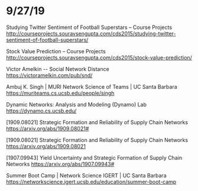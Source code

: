 # 9/27/19



Studying Twitter Sentiment of Football Superstars – Course Projects
http://courseprojects.souravsengupta.com/cds2015/studying-twitter-sentiment-of-football-superstars/

Stock Value Prediction – Course Projects
http://courseprojects.souravsengupta.com/cds2015/stock-value-prediction/

Victor Amelkin -- Social Network Distance
https://victoramelkin.com/pub/snd/

Ambuj K. Singh | MURI Network Science of Teams | UC Santa Barbara
https://muriteams.cs.ucsb.edu/people/singh

Dynamic Networks: Analysis and Modeling (Dynamo) Lab
https://dynamo.cs.ucsb.edu/

[1909.08021] Strategic Formation and Reliability of Supply Chain Networks
https://arxiv.org/abs/1909.08021#

[1909.08021] Strategic Formation and Reliability of Supply Chain Networks
https://arxiv.org/abs/1909.08021

[1907.09943] Yield Uncertainty and Strategic Formation of Supply Chain Networks
https://arxiv.org/abs/1907.09943#

Summer Boot Camp | Network Science IGERT | UC Santa Barbara
https://networkscience.igert.ucsb.edu/education/summer-boot-camp

